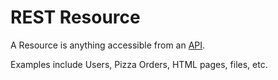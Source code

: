 # REST Resource

A Resource is anything accessible from an [API](@API).

Examples include Users, Pizza Orders, HTML pages, files, etc.
